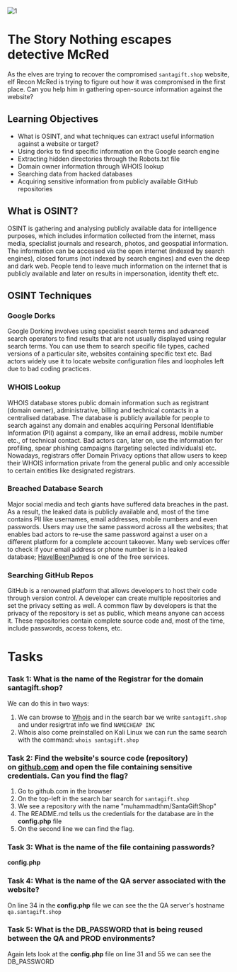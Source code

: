![1](https://user-images.githubusercontent.com/84150540/207571665-22c4404c-628f-433a-b2a0-001b56fb398d.png)

# The Story Nothing escapes detective McRed
As the elves are trying to recover the compromised ```santagift.shop``` website, elf Recon McRed is trying to figure out how it was compromised in the first place. Can you help him in gathering open-source information against the website? 

## Learning Objectives
- What is OSINT, and what techniques can extract useful information against a website or target?
- Using dorks to find specific information on the Google search engine
- Extracting hidden directories through the Robots.txt file
- Domain owner information through WHOIS lookup
- Searching data from hacked databases
- Acquiring sensitive information from publicly available GitHub repositories

## What is OSINT?
OSINT is gathering and analysing publicly available data for intelligence purposes, which includes information collected from the internet, mass media, specialist journals and research, photos, and geospatial information. The information can be accessed via the open internet (indexed by search engines), closed forums (not indexed by search engines) and even the deep and dark web. People tend to leave much information on the internet that is publicly available and later on results in impersonation, identity theft etc.

## OSINT Techniques
  ### Google Dorks
Google Dorking involves using specialist search terms and advanced search operators to find results that are not usually displayed using regular search terms.
You can use them to search specific file types, cached versions of a particular site, websites containing specific text etc. Bad actors widely use it to locate website configuration files and loopholes left due to bad coding practices.

  ### WHOIS Lookup
WHOIS database stores public domain information such as registrant (domain owner), administrative, billing and technical contacts in a centralised database. The database is publicly available for people to search against any domain and enables acquiring Personal Identifiable Information (PII) against a company, like an email address, mobile number etc., of technical contact. Bad actors can, later on, use the information for profiling, spear phishing campaigns (targeting selected individuals) etc. Nowadays, registrars offer Domain Privacy options that allow users to keep their WHOIS information private from the general public and only accessible to certain entities like designated registrars.

  ### Breached Database Search
Major social media and tech giants have suffered data breaches in the past.  As a result, the leaked data is publicly available and, most of the time contains PII like usernames, email addresses, mobile numbers and even passwords. Users may use the same password across all the websites; that enables bad actors to re-use the same password against a user on a different platform for a complete account takeover. Many web services offer to check if your email address or phone number is in a leaked database; [HaveIBeenPwned](https://haveibeenpwned.com/) is one of the free services.

### Searching GitHub Repos
GitHub is a renowned platform that allows developers to host their code through version control. A developer can create multiple repositories and set the privacy setting as well. A common flaw by developers is that the privacy of the repository is set as public, which means anyone can access it. These repositories contain complete source code and, most of the time, include passwords, access tokens, etc.

# Tasks

  ### Task 1: What is the name of the Registrar for the domain santagift.shop?
  We can do this in two ways:
  1. We can browse to [Whois](https://who.is) and in the search bar we write ```santagift.shop``` and under resigrtrat info we find ``` NAMECHEAP INC ``` 
  2. Whois also come preinstalled on Kali Linux we can run the same search with the command: ```whois santagift.shop```

  ### Task 2: Find the website's source code (repository) on [github.com](https://github.com/) and open the file containing sensitive credentials. Can you find the flag?
  1. Go to github.com in the browser
  2. On the top-left in the search bar search for ```santagift.shop```
  3. We see a repository with the name "muhammadthm/SantaGiftShop"
  4. The README.md tells us the credentials for the database are in the **config.php** file
  5. On the second line we can find the flag.

  ### Task 3: What is the name of the file containing passwords?
  **config.php**

  ### Task 4: What is the name of the QA server associated with the website?
  On line 34 in the **config.php** file we can see the the QA server's hostname ```qa.santagift.shop```

  ### Task 5: What is the DB_PASSWORD that is being reused between the QA and PROD environments?
  Again lets look at the **config.php** file on line 31 and 55 we can see the DB_PASSWORD 
